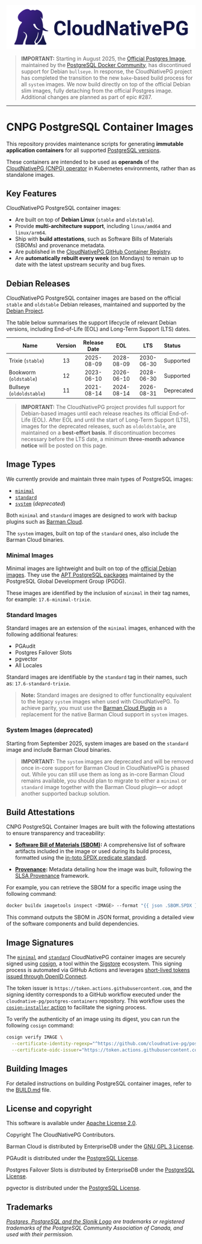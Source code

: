 [![CloudNativePG](./logo/cloudnativepg.png)](https://cloudnative-pg.io/)

> **IMPORTANT:** Starting in August 2025, the [Official Postgres Image](https://hub.docker.com/_/postgres),
> maintained by the [PostgreSQL Docker Community](https://github.com/docker-library/postgres),
> has discontinued support for Debian `bullseye`.
> In response, the CloudNativePG project has completed the transition to the
> new `bake`-based build process for all `system` images. We now build directly
> on top of the official Debian slim images, fully detaching from the official
> Postgres image. Additional changes are planned as part of epic #287.

---

# CNPG PostgreSQL Container Images

This repository provides maintenance scripts for generating
**immutable application containers** for all supported
[PostgreSQL versions](https://www.postgresql.org/support/versioning/).

These containers are intended to be used as **operands** of the
[CloudNativePG (CNPG) operator](https://cloudnative-pg.io)
in Kubernetes environments, rather than as standalone images.

## Key Features

CloudNativePG PostgreSQL container images:

- Are built on top of **Debian Linux** (`stable` and `oldstable`).
- Provide **multi-architecture support**, including `linux/amd64` and
  `linux/arm64`.
- Ship with **build attestations**, such as Software Bills of Materials (SBOMs)
  and provenance metadata.
- Are published in the [CloudNativePG GitHub Container Registry](https://github.com/cloudnative-pg/postgres-containers/pkgs/container/postgresql).
- Are **automatically rebuilt every week** (on Mondays) to remain up to date
  with the latest upstream security and bug fixes.

## Debian Releases

CloudNativePG PostgreSQL container images are based on the official `stable`
and `oldstable` Debian releases, maintained and supported by the
[Debian Project](https://www.debian.org/releases/).

The table below summarises the support lifecycle of relevant Debian versions,
including End-of-Life (EOL) and Long-Term Support (LTS) dates.

| Name                      | Version | Release Date |     EOL    |     LTS    |   Status   |
| ------------------------- | :-----: | :----------: | :--------: | :--------: | :--------- |
| Trixie (`stable`)         |    13   |  2025-08-09  | 2028-08-09 | 2030-06-30 | Supported  |
| Bookworm (`oldstable`)    |    12   |  2023-06-10  | 2026-06-10 | 2028-06-30 | Supported  |
| Bullseye (`oldoldstable`) |    11   |  2021-08-14  | 2024-08-14 | 2026-08-31 | Deprecated |

> **IMPORTANT:** The CloudNativePG project provides full support for
> Debian-based images until each release reaches its official End-of-Life
> (EOL). After EOL and until the start of Long-Term Support (LTS), images for the
> deprecated releases, such as `oldoldstable`, are maintained on a
> **best-effort basis**. If discontinuation becomes necessary before the LTS
> date, a minimum **three-month advance notice** will be posted on this page.

## Image Types

We currently provide and maintain three main types of PostgreSQL images:

* [`minimal`](#minimal-images)
* [`standard`](#standard-images)
* [`system`](#system-images) (*deprecated*)

Both `minimal` and `standard` images are designed to work with backup plugins
such as [Barman Cloud](https://github.com/cloudnative-pg/plugin-barman-cloud).

The `system` images, built on top of the `standard` ones, also include the
Barman Cloud binaries.

### Minimal Images

Minimal images are lightweight and built on top of the
[official Debian images](https://hub.docker.com/_/debian).
They use the [APT PostgreSQL packages](https://wiki.postgresql.org/wiki/Apt)
maintained by the PostgreSQL Global Development Group (PGDG).

These images are identified by the inclusion of `minimal` in their tag names,
for example: `17.6-minimal-trixie`.

### Standard Images

Standard images are an extension of the `minimal` images, enhanced with the
following additional features:

- PGAudit
- Postgres Failover Slots
- pgvector
- All Locales

Standard images are identifiable by the `standard` tag in their names, such as:
`17.6-standard-trixie`.

> **Note:** Standard images are designed to offer functionality equivalent to
> the legacy `system` images when used with CloudNativePG. To achieve parity,
> you must use the [Barman Cloud Plugin](https://github.com/cloudnative-pg/plugin-barman-cloud)
> as a replacement for the native Barman Cloud support in `system` images.

### System Images (deprecated)

Starting from September 2025, system images are based on the `standard` image
and include Barman Cloud binaries.

> **IMPORTANT:** The `system` images are deprecated and will be removed once
> in-core support for Barman Cloud in CloudNativePG is phased out. While you
> can still use them as long as in-core Barman Cloud remains available, you
> should plan to migrate to either a `minimal` or `standard` image together
> with the Barman Cloud plugin—or adopt another supported backup solution.

## Build Attestations

CNPG PostgreSQL Container Images are built with the following attestations to
ensure transparency and traceability:

- **[Software Bill of Materials
  (SBOM)](https://docs.docker.com/build/metadata/attestations/sbom/):** A
  comprehensive list of software artifacts included in the image or used during
  its build process, formatted using the [in-toto SPDX predicate standard](https://github.com/in-toto/attestation/blob/main/spec/predicates/spdx.md).

- **[Provenance](https://docs.docker.com/build/metadata/attestations/slsa-provenance/):**
  Metadata detailing how the image was built, following the [SLSA Provenance](https://slsa.dev)
  framework.

For example, you can retrieve the SBOM for a specific image using the following
command:

```bash
docker buildx imagetools inspect <IMAGE> --format "{{ json .SBOM.SPDX }}"
```

This command outputs the SBOM in JSON format, providing a detailed view of the
software components and build dependencies.

## Image Signatures

The [`minimal`](#minimal-images) and [`standard`](#standard-images) CloudNativePG container images are securely signed using
[cosign](https://github.com/sigstore/cosign), a tool within the
[Sigstore](https://www.sigstore.dev/) ecosystem.
This signing process is automated via GitHub Actions and leverages
[short-lived tokens issued through OpenID Connect](https://docs.github.com/en/actions/security-for-github-actions/security-hardening-your-deployments/about-security-hardening-with-openid-connect).

The token issuer is `https://token.actions.githubusercontent.com`, and the
signing identity corresponds to a GitHub workflow executed under the
`cloudnative-pg/postgres-containers` repository. This workflow uses the
[`cosign-installer` action](https://github.com/marketplace/actions/cosign-installer)
to facilitate the signing process.

To verify the authenticity of an image using its digest, you can run the
following `cosign` command:

```sh
cosign verify IMAGE \
  --certificate-identity-regexp="^https://github.com/cloudnative-pg/postgres-containers/" \
  --certificate-oidc-issuer="https://token.actions.githubusercontent.com"
```

## Building Images

For detailed instructions on building PostgreSQL container images, refer to the
[BUILD.md](BUILD.md) file.

## License and copyright

This software is available under [Apache License 2.0](LICENSE).

Copyright The CloudNativePG Contributors.

Barman Cloud is distributed by EnterpriseDB under the
[GNU GPL 3 License](https://github.com/EnterpriseDB/barman/blob/master/LICENSE).

PGAudit is distributed under the
[PostgreSQL License](https://github.com/pgaudit/pgaudit/blob/master/LICENSE).

Postgres Failover Slots is distributed by EnterpriseDB under the
[PostgreSQL License](https://github.com/EnterpriseDB/pg_failover_slots/blob/master/LICENSE).

pgvector is distributed under the
[PostgreSQL License](https://github.com/pgvector/pgvector/blob/master/LICENSE).

## Trademarks

*[Postgres, PostgreSQL and the Slonik Logo](https://www.postgresql.org/about/policies/trademarks/)
are trademarks or registered trademarks of the PostgreSQL Community Association
of Canada, and used with their permission.*

